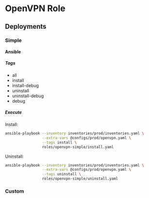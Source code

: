 # OpenVPN Role

## Deployments

### Simple

#### Ansible

##### Tags

- all
- install
- install-debug
- uninstall
- uninstall-debug
- debug

##### Execute

Install:

```bash
ansible-playbook --inventory inventories/prod/inventories.yaml \
                 --extra-vars @configs/prod/openvpn.yaml \
                 --tags install \
                 roles/openvpn-simple/install.yaml
```

Uninstall:

```bash
ansible-playbook --inventory inventories/prod/inventories.yaml \
                 --extra-vars @configs/prod/openvpn.yaml \
                 --tags uninstall \
                 roles/openvpn-simple/uninstall.yaml
```

### Custom